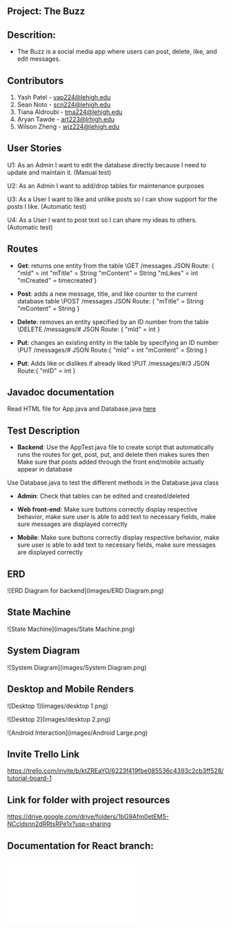 ## Project: The Buzz

## Descrition:
- The Buzz is a social media app where users can post, delete, like, and edit messages. 

## Contributors
1. Yash Patel - yap224@lehigh.edu
2. Sean Noto - scn224@lehigh.edu
3. Tiana Aldroubi - tma224@lehigh.edu
4. Aryan Tawde - art223@lrhigh.edu
4. Wilson Zheng - wjz224@lehigh.edu

## User Stories

U1: As an Admin I want to edit the database directly because I need to update and maintain it. (Manual test)

U2: As an Admin I want to add/drop tables for maintenance purposes

U3: As a User I want to like and unlike posts so I can show support for the posts I like. (Automatic test)

U4: As a User I want to post text so I can share my ideas to others. (Automatic test)


## Routes
- __Get__: returns one entity from the table
  \GET /messages 
  JSON Route: {
    "mId" = int
    "mTitle" = String
    "mContent" = String
    "mLikes" = int
    "mCreated" = timecreated
  }

- __Post__: adds a new message, title, and like counter to the current database table
  \POST /messages
  JSON Route: {
    "mTitle" = String
    "mContent" = String
  }

- __Delete__: removes an entity specified by an ID number from the table
  \DELETE /messages/#
  JSON Route: {
    "mId" = int
  }

- __Put__: changes an existing entity in the table by specifying an ID number
  \PUT /messages/#
JSON Route:{
  "mId" = int
  "mContent" = String
}

- __Put__: Adds like or dislikes if already liked
  \PUT /messages/#/3
JSON Route:{
  "mID" = int
}

## Javadoc documentation
Read HTML file for App.java and Database.java [here](./backend\src\main\java\edu\lehigh\cse216\yap224\backend\JavadocHTMLFiles\index-all.html.md) 

  
## Test Description
- __Backend__: Use the AppTest.java file to create script that automatically runs the routes for get, post, put, and delete then makes sures then Make sure that posts added through the front end/mobile actually appear in database

Use Database.java to test the different methods in the Database.java class

- __Admin__: Check that tables can be edited and created/deleted

- __Web front-end__: Make sure buttons correctly display respective behavior, make sure user is able to add text to necessary fields, make sure messages are displayed correctly


- __Mobile__: Make sure buttons correctly display respective behavior, make sure user is able to add text to necessary fields, make sure messages are displayed correctly


## ERD

![ERD Diagram for backend](images/ERD Diagram.png)

## State Machine

![State Machine](images/State Machine.png)

## System Diagram

![System Diagram](images/System Diagram.png)

## Desktop and Mobile Renders

![Desktop 1](images/desktop 1.png)

![Desktop 2](images/desktop 2.png)

![Android Interaction](images/Android Large.png)

## Invite Trello Link 
 https://trello.com/invite/b/ktZREaYO/6223f419fbe085536c4393c2cb3ff528/tutorial-board-1
 
## Link for folder with project resources
https://drive.google.com/drive/folders/1bG9Afm0etEM5-NCcldsnn2dRRtsRPe1x?usp=sharing

## Documentation for React branch:
![React Documentatin](thebuzz/docs/index.html)
